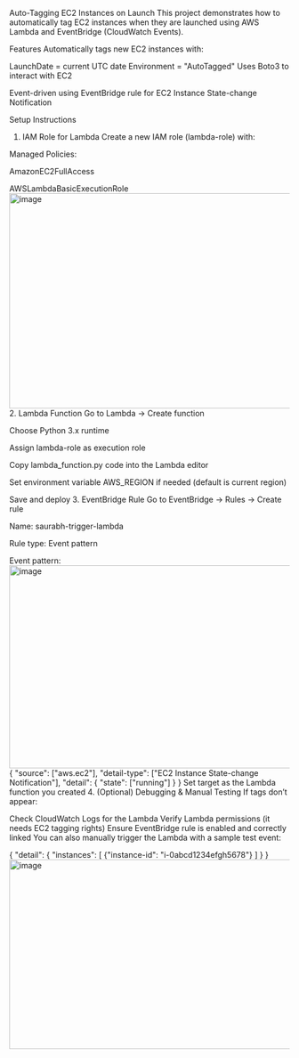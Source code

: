 Auto-Tagging EC2 Instances on Launch
This project demonstrates how to automatically tag EC2 instances when they are launched using AWS Lambda and EventBridge (CloudWatch Events).

Features
Automatically tags new EC2 instances with:

LaunchDate = current UTC date
Environment = "AutoTagged"
Uses Boto3 to interact with EC2

Event-driven using EventBridge rule for EC2 Instance State-change Notification

Setup Instructions
1. IAM Role for Lambda
Create a new IAM role (lambda-role) with:

Managed Policies:

AmazonEC2FullAccess

AWSLambdaBasicExecutionRole
<img width="933" height="387" alt="image" src="https://github.com/user-attachments/assets/93733315-b080-42dd-bc97-631951a5782c" />
2. Lambda Function
Go to Lambda → Create function

Choose Python 3.x runtime

Assign lambda-role as execution role

Copy lambda_function.py code into the Lambda editor

Set environment variable AWS_REGION if needed (default is current region)

Save and deploy
3. EventBridge Rule
Go to EventBridge → Rules → Create rule

Name: saurabh-trigger-lambda

Rule type: Event pattern

Event pattern:
<img width="874" height="365" alt="image" src="https://github.com/user-attachments/assets/2c6c50bf-ad08-4d0e-8a90-02f7d8c72a0d" />
{
  "source": ["aws.ec2"],
  "detail-type": ["EC2 Instance State-change Notification"],
  "detail": {
    "state": ["running"]
  }
}
Set target as the Lambda function you created
4. (Optional) Debugging & Manual Testing
If tags don’t appear:

Check CloudWatch Logs for the Lambda
Verify Lambda permissions (it needs EC2 tagging rights)
Ensure EventBridge rule is enabled and correctly linked
You can also manually trigger the Lambda with a sample test event:

{
  "detail": {
    "instances": [
      {"instance-id": "i-0abcd1234efgh5678"}
    ]
  }
}
<img width="784" height="341" alt="image" src="https://github.com/user-attachments/assets/38cd1db2-a276-489a-b6b2-38ace384a587" />

